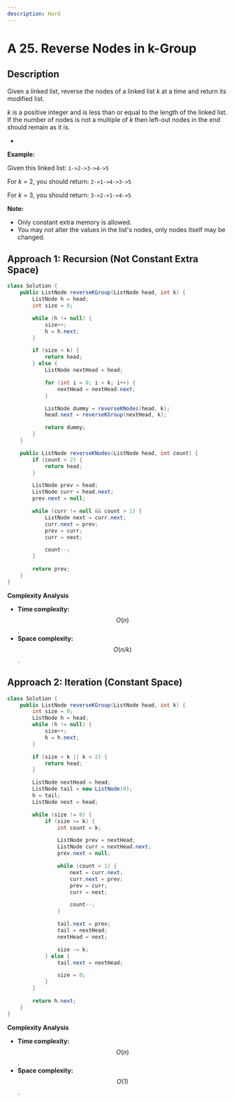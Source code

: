 ```yaml
---
description: Hard
---
```


# A 25. Reverse Nodes in k-Group

## Description

Given a linked list, reverse the nodes of a linked list _k_ at a time and return its modified list.

_k_ is a positive integer and is less than or equal to the length of the linked list. If the number of nodes is not a multiple of _k_ then left-out nodes in the end should remain as it is.

* 
**Example:**

Given this linked list: `1->2->3->4->5`

For _k_ = 2, you should return: `2->1->4->3->5`

For _k_ = 3, you should return: `3->2->1->4->5`

**Note:**

* Only constant extra memory is allowed.
* You may not alter the values in the list's nodes, only nodes itself may be changed.

## Approach 1: Recursion \(Not Constant Extra Space\)

```java
class Solution {
    public ListNode reverseKGroup(ListNode head, int k) {
        ListNode h = head;
        int size = 0;

        while (h != null) {
            size++;
            h = h.next;
        }

        if (size < k) {
            return head;
        } else {
            ListNode nextHead = head;

            for (int i = 0; i < k; i++) {
                nextHead = nextHead.next;
            }

            ListNode dummy = reverseKNodes(head, k);
            head.next = reverseKGroup(nextHead, k);

            return dummy;
        }
    }

    public ListNode reverseKNodes(ListNode head, int count) {
        if (count < 2) {
            return head;
        }

        ListNode prev = head;
        ListNode curr = head.next;
        prev.next = null;

        while (curr != null && count > 1) {
            ListNode next = curr.next;
            curr.next = prev;
            prev = curr;
            curr = next;

            count--;
        }

        return prev;
    }
}
```

**Complexity Analysis**

* **Time complexity:** $$O(n)$$.
* **Space complexity:** $$O(n/k)$$.

## Approach 2: Iteration \(Constant Space\)

```java
class Solution {
    public ListNode reverseKGroup(ListNode head, int k) {
        int size = 0;
        ListNode h = head;
        while (h != null) {
            size++;
            h = h.next;
        }

        if (size < k || k < 2) {
            return head;
        }

        ListNode nextHead = head;
        ListNode tail = new ListNode(0);
        h = tail;
        ListNode next = head;

        while (size != 0) {
            if (size >= k) {
                int count = k;

                ListNode prev = nextHead;
                ListNode curr = nextHead.next;
                prev.next = null;

                while (count > 1) {
                    next = curr.next;
                    curr.next = prev;
                    prev = curr;
                    curr = next;

                    count--;
                }

                tail.next = prev;
                tail = nextHead;
                nextHead = next;

                size -= k;
            } else {
                tail.next = nextHead;

                size = 0;
            }
        }

        return h.next;
    }
}
```

**Complexity Analysis**

* **Time complexity:** $$O(n)$$.
* **Space complexity:** $$O(1)$$.

